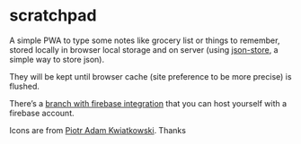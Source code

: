 # scratchpad

A simple PWA to type some notes like grocery list or things to remember, stored locally in browser local storage and on server (using [json-store](https://github.com/paulgreg/json-store), a simple way to store json).

They will be kept until browser cache (site preference to be more precise) is flushed.

There’s a [branch with firebase integration](https://github.com/paulgreg/scratchpad/tree/with-firebase) that you can host yourself with a firebase account.

Icons are from [Piotr Adam Kwiatkowski](http://ikons.piotrkwiatkowski.co.uk/). Thanks
